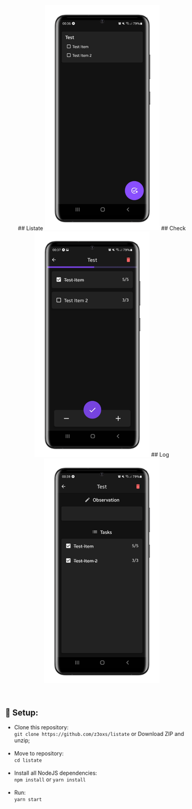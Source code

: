 <div align="center">
    ## Listate
    <img src="./images/mockup_3.png" width="300" />
    ## Check
    <img src="./images/mockup_2.png" width="300" />
    ## Log
    <img src="./images/mockup_1.png" width="300" />
</div>

&nbsp;
## 🔧 Setup:
- Clone this repository:<br>
`git clone https://github.com/z3oxs/listate` or Download ZIP and unzip;<br><br>
- Move to repository:<br>
`cd listate`<br><br>
- Install all NodeJS dependencies:<br>
`npm install` or `yarn install`<br><br>
- Run:<br>
`yarn start`<br>
